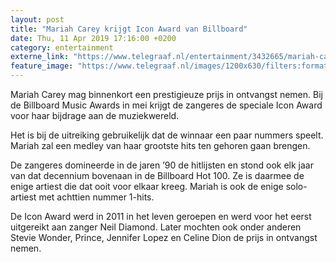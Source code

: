 ```yaml
---
layout: post
title: "Mariah Carey krijgt Icon Award van Billboard"
date: Thu, 11 Apr 2019 17:16:00 +0200
category: entertainment
externe_link: "https://www.telegraaf.nl/entertainment/3432665/mariah-carey-krijgt-icon-award-van-billboard"
feature_image: "https://www.telegraaf.nl/images/1200x630/filters:format(jpeg):quality(80)/cdn-kiosk-api.telegraaf.nl/adb2b066-5c6e-11e9-bdd3-02d2fb1aa1d7.jpg"
---
```


<p class="intro">Mariah Carey mag binnenkort een prestigieuze prijs in ontvangst nemen. Bij de Billboard Music Awards in mei krijgt de zangeres de speciale Icon Award voor haar bijdrage aan de muziekwereld.</p> <p>Het is bij de uitreiking gebruikelijk dat de winnaar een paar nummers speelt. Mariah zal een medley van haar grootste hits ten gehoren gaan brengen.</p><p>De zangeres domineerde in de jaren ’90 de hitlijsten en stond ook elk jaar van dat decennium bovenaan in de Billboard Hot 100. Ze is daarmee de enige artiest die dat ooit voor elkaar kreeg. Mariah is ook de enige solo-artiest met achttien nummer 1-hits.</p><p>De Icon Award werd in 2011 in het leven geroepen en werd voor het eerst uitgereikt aan zanger Neil Diamond. Later mochten ook onder anderen Stevie Wonder, Prince, Jennifer Lopez en Celine Dion de prijs in ontvangst nemen.</p>
